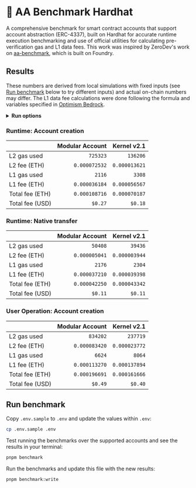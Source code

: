 # 👷 AA Benchmark Hardhat

A comprehensive benchmark for smart contract accounts that support account abstraction (ERC-4337), built on Hardhat for accurate runtime execution benchmarking and use of official utilities for calculating pre-verification gas and L1 data fees. This work was inspired by ZeroDev's work on [aa-benchmark](https://github.com/zerodevapp/aa-benchmark), which is built on Foundry.

## Results

These numbers are derived from local simulations with fixed inputs (see [Run benchmark](#run-benchmark) below to try different inputs) and actual on-chain numbers may differ. The L1 data fee calculations were done following the formula and variables specified in [Optimism Bedrock](https://docs.optimism.io/stack/transactions/fees#bedrock).

<!-- BENCHMARK_RESULTS -->

<details>
<summary><b>Run options</b></summary>

Last run: Thu, 15 Feb 2024 04:21:33 GMT
| Option              |   Value |
| :------------------ | ------: |
| L2 gas price (Gwei) |   `0.1` |
| L1 gas price (Gwei) |    `25` |
| ETH price (USD)     | `$2500` |

</details>

### Runtime: Account creation

|                 | Modular Account |   Kernel v2.1 |
| :-------------- | --------------: | ------------: |
| L2 gas used     |        `725323` |      `136206` |
| L2 fee (ETH)    |   `0.000072532` | `0.000013621` |
| L1 gas used     |          `2116` |        `3308` |
| L1 fee (ETH)    |   `0.000036184` | `0.000056567` |
| Total fee (ETH) |   `0.000108716` | `0.000070187` |
| Total fee (USD) |         `$0.27` |       `$0.18` |

### Runtime: Native transfer

|                 | Modular Account |   Kernel v2.1 |
| :-------------- | --------------: | ------------: |
| L2 gas used     |         `50408` |       `39436` |
| L2 fee (ETH)    |   `0.000005041` | `0.000003944` |
| L1 gas used     |          `2176` |        `2304` |
| L1 fee (ETH)    |   `0.000037210` | `0.000039398` |
| Total fee (ETH) |   `0.000042250` | `0.000043342` |
| Total fee (USD) |         `$0.11` |       `$0.11` |

### User Operation: Account creation

|                 | Modular Account |   Kernel v2.1 |
| :-------------- | --------------: | ------------: |
| L2 gas used     |        `834202` |      `237719` |
| L2 fee (ETH)    |   `0.000083420` | `0.000023772` |
| L1 gas used     |          `6624` |        `8064` |
| L1 fee (ETH)    |   `0.000113270` | `0.000137894` |
| Total fee (ETH) |   `0.000196691` | `0.000161666` |
| Total fee (USD) |         `$0.49` |       `$0.40` |

<!-- /BENCHMARK_RESULTS -->

## Run benchmark

Copy `.env.sample` to `.env` and update the values within `.env`:

```bash
cp .env.sample .env
```

Test running the benchmarks over the supported accounts and see the results in your terminal:

```bash
pnpm benchmark
```

Run the benchmarks and update this file with the new results:

```bash
pnpm benchmark:write
```

